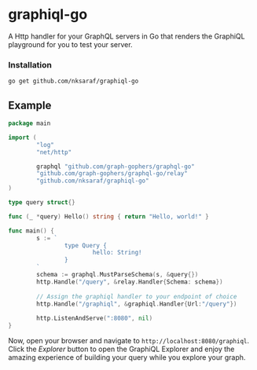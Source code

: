 # graphiql-go

A Http handler for your GraphQL servers in Go that renders the GraphiQL playground for you to test your server.

### Installation
```
go get github.com/nksaraf/graphiql-go
```

## Example
```go
package main

import (
        "log"
        "net/http"

        graphql "github.com/graph-gophers/graphql-go"
        "github.com/graph-gophers/graphql-go/relay"
        "github.com/nksaraf/graphiql-go"
)

type query struct{}

func (_ *query) Hello() string { return "Hello, world!" }

func main() {
        s := `
                type Query {
                        hello: String!
                }
        `
        schema := graphql.MustParseSchema(s, &query{})
        http.Handle("/query", &relay.Handler{Schema: schema})
        
        // Assign the graphiql handler to your endpoint of choice
        http.Handle("/graphiql", &graphiql.Handler{Url:"/query"})
        
        http.ListenAndServe(":8080", nil)
}
```

Now, open your browser and navigate to `http://localhost:8080/graphiql`. 
Click the *Explorer* button to open the GraphiQL Explorer and enjoy the amazing experience of building your query while you explore your graph.
